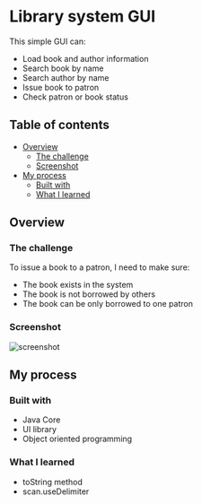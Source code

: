 # Library system GUI

This simple GUI can:

- Load book and author information
- Search book by name
- Search author by name
- Issue book to patron
- Check patron or book status

## Table of contents

- [Overview](#overview)
  - [The challenge](#the-challenge)
  - [Screenshot](#screenshot)
- [My process](#my-process)
  - [Built with](#built-with)
  - [What I learned](#what-i-learned)

## Overview

### The challenge

To issue a book to a patron, I need to make sure:

- The book exists in the system
- The book is not borrowed by others
- The book can be only borrowed to one patron

### Screenshot
![screenshot](https://github.com/erinchocolate/build-my-own-x/blob/master/Graphic%20User%20Interface/Java-library-system/screenshot.PNG)

## My process

### Built with

- Java Core
- UI library
- Object oriented programming

### What I learned

- toString method
- scan.useDelimiter 
